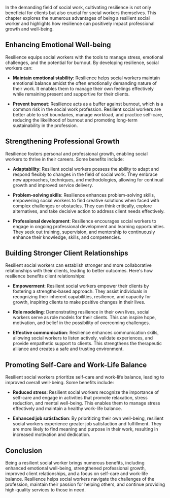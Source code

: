 
In the demanding field of social work, cultivating resilience is not only beneficial for clients but also crucial for social workers themselves. This chapter explores the numerous advantages of being a resilient social worker and highlights how resilience can positively impact professional growth and well-being.

Enhancing Emotional Well-being
------------------------------

Resilience equips social workers with the tools to manage stress, emotional challenges, and the potential for burnout. By developing resilience, social workers can:

* **Maintain emotional stability**: Resilience helps social workers maintain emotional balance amidst the often emotionally demanding nature of their work. It enables them to manage their own feelings effectively while remaining present and supportive for their clients.

* **Prevent burnout**: Resilience acts as a buffer against burnout, which is a common risk in the social work profession. Resilient social workers are better able to set boundaries, manage workload, and practice self-care, reducing the likelihood of burnout and promoting long-term sustainability in the profession.

Strengthening Professional Growth
---------------------------------

Resilience fosters personal and professional growth, enabling social workers to thrive in their careers. Some benefits include:

* **Adaptability**: Resilient social workers possess the ability to adapt and respond flexibly to changes in the field of social work. They embrace new approaches, techniques, and methodologies, allowing for continual growth and improved service delivery.

* **Problem-solving skills**: Resilience enhances problem-solving skills, empowering social workers to find creative solutions when faced with complex challenges or obstacles. They can think critically, explore alternatives, and take decisive action to address client needs effectively.

* **Professional development**: Resilience encourages social workers to engage in ongoing professional development and learning opportunities. They seek out training, supervision, and mentorship to continuously enhance their knowledge, skills, and competencies.

Building Stronger Client Relationships
--------------------------------------

Resilient social workers can establish stronger and more collaborative relationships with their clients, leading to better outcomes. Here's how resilience benefits client relationships:

* **Empowerment**: Resilient social workers empower their clients by fostering a strengths-based approach. They assist individuals in recognizing their inherent capabilities, resilience, and capacity for growth, inspiring clients to make positive changes in their lives.

* **Role modeling**: Demonstrating resilience in their own lives, social workers serve as role models for their clients. This can inspire hope, motivation, and belief in the possibility of overcoming challenges.

* **Effective communication**: Resilience enhances communication skills, allowing social workers to listen actively, validate experiences, and provide empathetic support to clients. This strengthens the therapeutic alliance and creates a safe and trusting environment.

Promoting Self-Care and Work-Life Balance
-----------------------------------------

Resilient social workers prioritize self-care and work-life balance, leading to improved overall well-being. Some benefits include:

* **Reduced stress**: Resilient social workers recognize the importance of self-care and engage in activities that promote relaxation, stress reduction, and mental well-being. This enables them to manage stress effectively and maintain a healthy work-life balance.

* **Enhanced job satisfaction**: By prioritizing their own well-being, resilient social workers experience greater job satisfaction and fulfillment. They are more likely to find meaning and purpose in their work, resulting in increased motivation and dedication.

Conclusion
----------

Being a resilient social worker brings numerous benefits, including enhanced emotional well-being, strengthened professional growth, improved client relationships, and a focus on self-care and work-life balance. Resilience helps social workers navigate the challenges of the profession, maintain their passion for helping others, and continue providing high-quality services to those in need.
